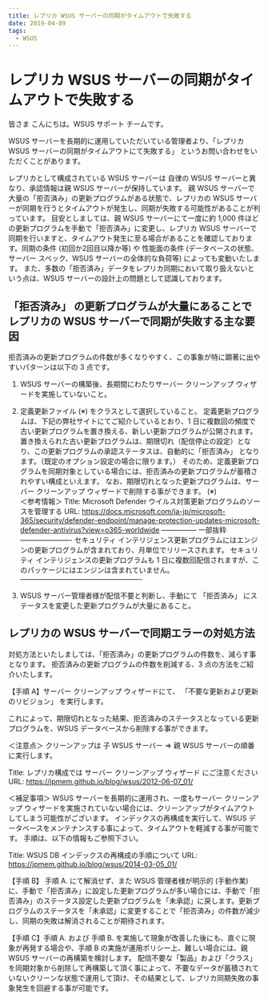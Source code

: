 ```yaml
---
title: レプリカ WSUS サーバーの同期がタイムアウトで失敗する
date: 2019-04-09
tags:
  - WSUS
---
```


# レプリカ WSUS サーバーの同期がタイムアウトで失敗する

皆さま こんにちは。WSUS サポート チームです。

WSUS サーバーを長期的に運用していただいている管理者より、「レプリカ WSUS サーバーの同期がタイムアウトにて失敗する」 というお問い合わせをいただくことがあります。

レプリカとして構成されている WSUS サーバーは 自律の WSUS サーバーと異なり、承認情報は親 WSUS サーバーが保持しています。
親 WSUS サーバーで大量の「拒否済み」の更新プログラムがある状態で、レプリカの WSUS サーバーが同期を行うとタイムアウトが発生し、同期が失敗する可能性があることが判っています。
目安としましては、親 WSUS サーバーにて一度に約 1,000 件ほどの更新プログラムを手動で「拒否済み」に変更し、レプリカ WSUS サーバーで同期を行いますと、タイムアウト発生に至る場合があることを確認しております。同期の条件 (初回か2回目以降か等) や 性能面の条件 (データベースの状態、サーバー スペック、WSUS サーバーの全体的な負荷等) によっても変動いたします。
また、多数の「拒否済み」データをレプリカ同期において取り扱えないという点は、WSUS サーバーの設計上の問題として認識しております。

## 「拒否済み」 の更新プログラムが大量にあることでレプリカの WSUS サーバーで同期が失敗する主な要因

拒否済みの更新プログラムの件数が多くなりやすく、この事象が特に顕著に出やすいパターンは以下の 3 点です。

1. WSUS サーバーの構築後、長期間にわたりサーバー クリーンアップ ウィザードを実施していないこと。

2. 定義更新ファイル (※) をクラスとして選択していること。
定義更新プログラムは、下記の弊社サイトにてご紹介しているとおり、1 日に複数回の頻度で古い更新プログラムを置き換える、新しい更新プログラムが公開されます。
置き換えられた古い更新プログラムは、期限切れ（配信停止の設定）となり、この更新プログラムの承認ステータスは、自動的に「拒否済み」 となります。（既定のオプション設定の場合に限ります。）
そのため、定義更新プログラムを同期対象としている場合には、拒否済みの更新プログラムが蓄積されやすい構成といえます。
なお、期限切れとなった更新プログラムは、サーバー クリーンアップ ウィザードで削除する事ができます。
(※)  
＜参考情報＞
Title: Microsoft Defender ウイルス対策更新プログラムのソースを管理する
URL: https://docs.microsoft.com/ja-jp/microsoft-365/security/defender-endpoint/manage-protection-updates-microsoft-defender-antivirus?view=o365-worldwide
————— 一部抜粋 ———————-
セキュリティ インテリジェンス更新プログラムにはエンジンの更新プログラムが含まれており、月単位でリリースされます。 セキュリティ インテリジェンスの更新プログラムも 1 日に複数回配信されますが、このパッケージにはエンジンは含まれていません。
—————————————————-  

3. WSUS サーバー管理者様が配信不要と判断し、手動にて 「拒否済み」 にステータスを変更した更新プログラムが大量にあること。

## レプリカの WSUS サーバーで同期エラーの対処方法

対処方法といたしましては、「拒否済み」の更新プログラムの件数を、減らす事となります。
拒否済みの更新プログラムの件数を削減する、3 点の方法をご紹介いたします。

【手順 A】サーバー クリーンアップ ウィザードにて、 「不要な更新および更新のリビジョン」 を実行します。

これによって、期限切れとなった結果、拒否済みのステータスとなっている更新プログラムを、WSUS データベースから削除する事ができます。  

＜注意点＞
クリーンアップは 子 WSUS サーバー ⇒ 親 WSUS サーバーの順番に実行します。

Title: レプリカ構成では サーバー クリーンアップ ウィザード にご注意ください
URL: https://jpmem.github.io/blog/wsus/2012-06-07_01/  

＜補足事項＞
WSUS サーバーを長期的に運用され、一度もサーバー クリーンアップ ウィザードを実施されていない場合には、クリーンアップがタイムアウトしてしまう可能性がございます。
インデックスの再構成を実行して、WSUS データベースをメンテナンスする事によって、タイムアウトを軽減する事が可能です。
手順は、以下の情報もご参照下さい。

Title: WSUS DB インデックスの再構成の手順について
URL: https://jpmem.github.io/blog/wsus/2014-03-05_01/  

【手順 B】 手順 A. にて解消せず、また WSUS 管理者様が明示的 (手動作業) に、手動で「拒否済み」に設定した更新プログラムが多い場合には、手動で「拒否済み」のステータス設定した更新プログラムを「未承認」に戻します。更新プログラムのステータスを「未承認」に変更することで「拒否済み」の件数が減少し、同期の失敗は解消されることが期待されます。  

【手順 C】手順 A. および 手順 B. を実施して現象が改善した後にも、直ぐに現象が再発する場合や、手順 B の実施が運用ポリシー上、難しい場合には、親 WSUS サーバーの再構築を検討します。
配信不要な「製品」および「クラス」を同期対象から削除して再構築して頂く事によって、不要なデータが蓄積されていないクリーンな状態で運用して頂け、その結果として、レプリカ同期失敗の事象発生を回避する事が可能です。
